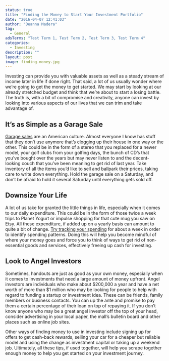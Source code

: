 ```yaml
---
status: true
title: "Finding the Money to Start Your Investment Portfolio"
date: "2016-04-07 12:41:03"
author: "Deanna Madera"
tag:
  - General
adsTerms: "Test Term 1, Test Term 2, Test Term 3, Test Term 4"
categories:
  - Investing
description: ""
layout: post
image: finding-money.jpg
---
```


Investing can provide you with valuable assets as well as a steady stream of income later in life if done right. That said, a lot of us usually wonder where we’re going to get the money to get started. We may start by looking at our already stretched budget and think that we’re about to start a losing battle. The truth is, with a bit of compromise and creativity, anyone can invest by looking into various aspects of our lives that we can trim and take advantage of.

## It’s as Simple as a Garage Sale

[Garage sales](https://moneysavingmom.com/2010/04/having-a-successful-garage-sale.html) are an American culture. Almost everyone I know has stuff that they don’t use anymore that’s clogging up their house in one way or the other. This could be in the form of a stereo that you replaced for a newer model, your golf clubs from your golfing days, the bunch of CD’s that you’ve bought over the years but may never listen to and the decent-looking couch that you’ve been meaning to get rid of last year. Take inventory of all the items you’d like to sell and ballpark their prices, taking care to write down everything. Hold the garage sale on a Saturday, and don’t be afraid to hold it several Saturday until everything gets sold off.

## Downsize Your Life

A lot of us take for granted the little things in life, especially when it comes to our daily expenditure. This could be in the form of those twice a week trips to Planet Yogurt or impulse shopping for that cute mug you saw on Etsy. All these expenditure, if added up on a yearly basis can amount to quite a bit of change. [Try tracking your spending](https://www.getrichslowly.org/blog/2014/04/24/how-to-track-your-spending-and-why-you-should/) for about a week in order to identify spending patterns. Doing this will help you become mindful of where your money goes and force you to think of ways to get rid of non-essential goods and services, effectively freeing up cash for investing.

## Look to Angel Investors

Sometimes, handouts are just as good as your own money, especially when it comes to investments that need a large amount of money upfront. Angel investors are individuals who make about $200,000 a year and have a net worth of more than $1 million who may be looking for people to help with regard to funding a startup or investment idea. These can be friends, family members or business contacts. You can up the ante and promise to pay them a certain percentage of their loan on top of repaying it. If you don’t know anyone who may be a great angel investor off the top of your head, consider advertising in your local paper, the mall’s bulletin board and other places such as online job sites.

Other ways of finding money to use in investing include signing up for offers to get cash-back rewards, selling your car for a cheaper but reliable model and using the change as investment capital or taking up a weekend job. Ultimately, all these tips, if used together, will help you scrape together enough money to help you get started on your investment journey.
